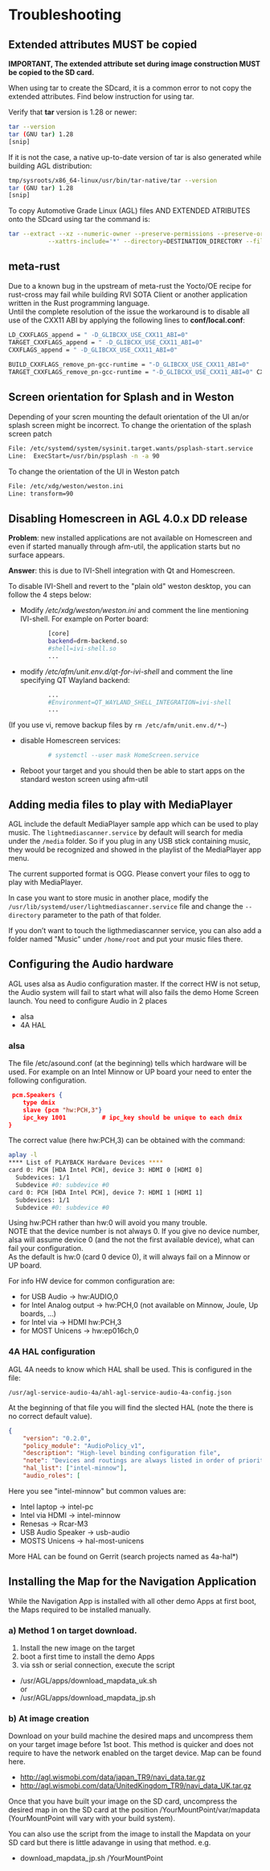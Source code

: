 # Troubleshooting

## Extended attributes MUST be copied

**IMPORTANT, The extended attribute set during image construction MUST be copied to the SD card.**

When using tar to create the SDcard, it is a common error to not copy the extended attributes. Find below instruction for using tar.

Verify that **tar** version is 1.28 or newer:

```bash
tar --version
tar (GNU tar) 1.28
[snip]
```

If it is not the case, a native up-to-date version of tar is also generated while building AGL distribution:

```bash
tmp/sysroots/x86_64-linux/usr/bin/tar-native/tar --version
tar (GNU tar) 1.28
[snip]
```

To copy Automotive Grade Linux (AGL) files AND EXTENDED ATRIBUTES onto the SDcard using tar the command is:

```bash
tar --extract --xz --numeric-owner --preserve-permissions --preserve-order --totals \
           --xattrs-include='*' --directory=DESTINATION_DIRECTORY --file=agl-demo-platform.....tar.xz
```

## meta-rust

Due to a known bug in the upstream of meta-rust the Yocto/OE recipe for rust-cross may fail while building RVI SOTA Client or another application written in the Rust programming language.  
Until the complete resolution of the issue the workaround is to disable all use of the CXX11 ABI by applying the following lines to **conf/local.conf**:

```bash
LD_CXXFLAGS_append = " -D_GLIBCXX_USE_CXX11_ABI=0"
TARGET_CXXFLAGS_append = " -D_GLIBCXX_USE_CXX11_ABI=0"
CXXFLAGS_append = " -D_GLIBCXX_USE_CXX11_ABI=0"
  
BUILD_CXXFLAGS_remove_pn-gcc-runtime = "-D_GLIBCXX_USE_CXX11_ABI=0"
TARGET_CXXFLAGS_remove_pn-gcc-runtime = "-D_GLIBCXX_USE_CXX11_ABI=0" CXXFLAGS_remove_pn-gcc-runtime = "-D_GLIBCXX_USE_CXX11_ABI=0"
```

## Screen orientation for Splash and in Weston

Depending of your scren mounting the default orientation of the UI an/or splash screen might be incorrect.
To change the orientation of the splash screen patch

```bash
File: /etc/systemd/system/sysinit.target.wants/psplash-start.service
Line:  ExecStart=/usr/bin/psplash -n -a 90
```

To change the orientation of the UI in Weston patch

```bash
File: /etc/xdg/weston/weston.ini
Line: transform=90
```

## Disabling Homescreen in AGL 4.0.x DD release

**Problem**: new installed applications are not available on Homescreen and even if started manually through afm-util, the application starts but no surface appears.

**Answer**: this is due to IVI-Shell integration with Qt and Homescreen.

To disable IVI-Shell and revert to the "plain old" weston desktop, you can follow the 4 steps below:

* Modify */etc/xdg/weston/weston.ini* and comment the line mentioning IVI-shell. For example on Porter board:

```bash
           [core]
           backend=drm-backend.so
           #shell=ivi-shell.so
           ...
```

* modify */etc/afm/unit.env.d/qt-for-ivi-shell* and comment the line specifying QT Wayland backend:

```bash
           ...
           #Environment=QT_WAYLAND_SHELL_INTEGRATION=ivi-shell
           ...
```

(If you use vi, remove backup files by `rm /etc/afm/unit.env.d/*~`)

* disable Homescreen services:

```bash
           # systemctl --user mask HomeScreen.service
```

* Reboot your target and you should then be able to start apps on the standard weston screen using afm-util

## Adding media files to play with MediaPlayer
AGL include the default MediaPlayer sample app which can be used to play music. The `lightmediascanner.service` by default will search for media under the `/media` folder. So if you plug in any USB stick containing music, they would be recognized and showed in the playlist of the MediaPlayer app menu.

The current supported format is OGG. Please convert your files to ogg to play with MediaPlayer.

In case you want to store music in another place, modify the `/usr/lib/systemd/user/lightmediascanner.service` file and change the `--directory` parameter to the path of that folder.

If you don’t want to touch the ligthmediascanner service, you can also add a folder named "Music" under `/home/root` and put your music files there.

## Configuring the Audio hardware
AGL uses alsa as Audio configuration master. If the correct HW is not setup, the Audio system will fail to start what will also fails the demo Home Screen launch.
You need to configure Audio in 2 places
 * alsa
 * 4A HAL
 
### alsa
 The file /etc/asound.conf (at the beginning) tells which hardware will be used.
 For example on an Intel Minnow or UP board your need to enter the following configuration.
```json
 pcm.Speakers {
    type dmix
    slave {pcm "hw:PCH,3"}
    ipc_key 1001          # ipc_key should be unique to each dmix
}
```
The correct value (here hw:PCH,3) can be obtained with the command:
```bash
aplay -l
**** List of PLAYBACK Hardware Devices ****
card 0: PCH [HDA Intel PCH], device 3: HDMI 0 [HDMI 0]
  Subdevices: 1/1
  Subdevice #0: subdevice #0
card 0: PCH [HDA Intel PCH], device 7: HDMI 1 [HDMI 1]
  Subdevices: 1/1
  Subdevice #0: subdevice #0
```
Using hw:PCH rather than hw:0 will avoid you many trouble.<br>
NOTE that the device number is not always 0. If you give no device number, alsa will assume device 0 (and the not the first available device), what can fail your configuration.<br>
As the default is hw:0 (card 0 device 0), it will always fail on a Minnow or UP board.

For info HW device for common configuration are:
* for USB Audio -> hw:AUDIO,0
* for Intel Analog output -> hw:PCH,0 (not available on Minnow, Joule, Up boards, ...)
* for Intel via -> HDMI hw:PCH,3
* for MOST Unicens -> hw:ep016ch,0

### 4A HAL configuration
AGL 4A needs to know which HAL shall be used. This is configured in the file:
```
/usr/agl-service-audio-4a/ahl-agl-service-audio-4a-config.json
```
At the beginning of that file you will find the slected HAL (note the there is no correct default value).
```json
{
    "version": "0.2.0",
    "policy_module": "AudioPolicy_v1",
    "description": "High-level binding configuration file",
    "note": "Devices and routings are always listed in order of priority (for device selection rules)",
    "hal_list": ["intel-minnow"],
    "audio_roles": [
```
Here you see "intel-minnow" but common values are:
* Intel laptop -> intel-pc
* Intel via HDMI -> intel-minnow
* Renesas -> Rcar-M3
* USB Audio Speaker -> usb-audio
* MOSTS Unicens -> hal-most-unicens

More HAL can be found on Gerrit (search projects named as 4a-hal*)

## Installing the Map for the Navigation Application
While the Navigation App is installed with all other demo Apps at first boot, the Maps required to be installed manually.

### a) Method 1 on target download.

 1. Install the new image on the target
 2. boot a first time to install the demo Apps
 3. via ssh or serial connection, execute the script
  * /usr/AGL/apps/download_mapdata_uk.sh <br>
    or
  * /usr/AGL/apps/download_mapdata_jp.sh

### b) At image creation

Download on your build machine the desired maps and uncompress them on your target image before 1st boot.
This method is quicker and does not require to have the network enabled on the target device.
Map can be found here.
 * http://agl.wismobi.com/data/japan_TR9/navi_data.tar.gz
 * http://agl.wismobi.com/data/UnitedKingdom_TR9/navi_data_UK.tar.gz

Once that you have built your image on the SD card, uncompress the desired map in on the SD card at the position /YourMountPoint/var/mapdata <br>
(YourMountPoint will vary with your build system).<br>

You can also use the script from the image to install the Mapdata on your SD card but there is little adavange in using that method. e.g.
 * download_mapdata_jp.sh /YourMountPoint

